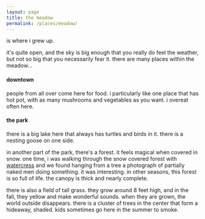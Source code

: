 ```yaml
---
layout: page
title: the meadow
permalink: /places/meadow/
---
```


is where i grew up. 

it's quite open, and the sky is big enough that you really do feel the weather, but not so big that you necessarily fear it. there are many places within the meadow...
 
#### downtown
people from all over come here for food. i particularly like one place that has hot pot, with as many mushrooms and vegetables as you want. i overeat often here.

#### the park
there is a big lake here that always has turtles and birds in it. there is a nesting goose on one side. 

in another part of the park, there's a forest. it feels magical when covered in snow. one time, i was walking through the snow covered forest with [watercress](watercress) and we found hanging from a tree a photograph of partially naked men doing something. it was interesting. in other seasons, this forest is so full of life. the canopy is thick and nearly complete.

there is also a field of tall grass. they grow around 8 feet high, and in the fall, they yellow and make wonderful sounds. when they are grown, the world outside disappears. there is a cluster of trees in the center that form a hideaway, shaded. kids sometimes go here in the summer to smoke. 